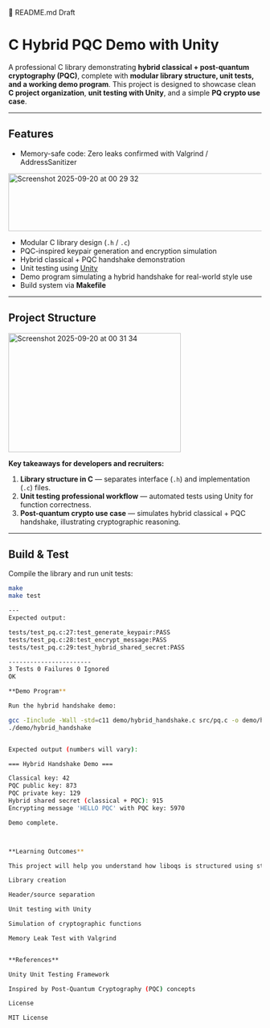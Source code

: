 🔹 README.md Draft
# C Hybrid PQC Demo with Unity

A professional C library demonstrating **hybrid classical + post-quantum cryptography (PQC)**, complete with **modular library structure, unit tests, and a working demo program**. This project 
is designed to showcase clean **C project organization**, **unit testing with Unity**, and a simple **PQ crypto use case**.

--- 

## Features

- Memory-safe code: Zero leaks confirmed with Valgrind / AddressSanitizer

<img width="505" height="115" alt="Screenshot 2025-09-20 at 00 29 32" src="https://github.com/user-attachments/assets/397f7851-f28c-4d30-bedd-abc3abe84d49" />

- Modular C library design (`.h` / `.c`)  
- PQC-inspired keypair generation and encryption simulation  
- Hybrid classical + PQC handshake demonstration  
- Unit testing using [Unity](https://github.com/ThrowTheSwitch/Unity)  
- Demo program simulating a hybrid handshake for real-world style use  
- Build system via **Makefile**

---

## Project Structure

<img width="343" height="237" alt="Screenshot 2025-09-20 at 00 31 34" src="https://github.com/user-attachments/assets/c34ed64d-a15c-481a-b507-1764f3197f79" />


**Key takeaways for developers and recruiters:**

1. **Library structure in C** — separates interface (`.h`) and implementation (`.c`) files.  
2. **Unit testing professional workflow** — automated tests using Unity for function correctness.  
3. **Post-quantum crypto use case** — simulates hybrid classical + PQC handshake, illustrating cryptographic reasoning.

---

## Build & Test

Compile the library and run unit tests:

```bash
make
make test

--- 
Expected output:

tests/test_pq.c:27:test_generate_keypair:PASS
tests/test_pq.c:28:test_encrypt_message:PASS
tests/test_pq.c:29:test_hybrid_shared_secret:PASS

-----------------------
3 Tests 0 Failures 0 Ignored 
OK

**Demo Program**

Run the hybrid handshake demo:

gcc -Iinclude -Wall -std=c11 demo/hybrid_handshake.c src/pq.c -o demo/hybrid_handshake
./demo/hybrid_handshake


Expected output (numbers will vary):

=== Hybrid Handshake Demo ===

Classical key: 42
PQC public key: 873
PQC private key: 129
Hybrid shared secret (classical + PQC): 915
Encrypting message 'HELLO PQC' with PQC key: 5970

Demo complete.



**Learning Outcomes**

This project will help you understand how liboqs is structured using standard C library design in the context of terminating post-quantum handshakes:

Library creation

Header/source separation

Unit testing with Unity

Simulation of cryptographic functions

Memory Leak Test with Valgrind


**References**

Unity Unit Testing Framework

Inspired by Post-Quantum Cryptography (PQC) concepts

License

MIT License
